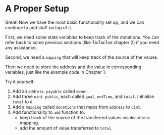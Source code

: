 # A Proper Setup

Great! Now we have the most basic functionality set up, and we can continue to add stuff on top of it.

First, we need some state variables to keep track of the donations. You can refer back to some previous sections (like TicTacToe chapter 2) if you need any assistance.

Second, we need a `mapping` that will keep track of the source of the values.

Then we need to store the address and the value in corresponding variables, just like the example code in Chapter 1.

Try it yourself:

  1. Add an `address payable` called `owner`.
  2. Add three `uint public`, each called `goal`, `endTime`, and `total`. Initialize `total` to `0`.
  3. Add a `mapping` called `donations` that maps from `address` to `uint`.
  4. Add functionality to `add` function to:
     * keep track of the source of the transferred values via `donations` mapping.
     * add the amount of value transferred to `total`.
